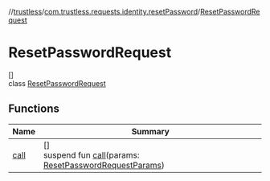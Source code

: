 //[trustless](../../../index.md)/[com.trustless.requests.identity.resetPassword](../index.md)/[ResetPasswordRequest](index.md)

# ResetPasswordRequest

[]\
class [ResetPasswordRequest](index.md)

## Functions

| Name | Summary |
|---|---|
| [call](call.md) | []<br>suspend fun [call](call.md)(params: [ResetPasswordRequestParams](../-reset-password-request-params/index.md)) |
